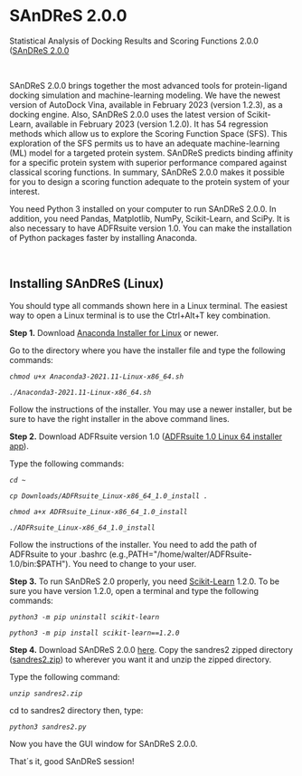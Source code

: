 # SAnDReS 2.0.0
Statistical Analysis of Docking Results and Scoring Functions 2.0.0 (<a href="https://azevedolab.net/sandres.php" title="SAnDReS 2.0.0">SAnDReS 2.0.0</a>
<P>&nbsp;</P>
SAnDReS 2.0.0 brings together the most advanced tools for protein-ligand docking simulation and machine-learning modeling. We have the newest version of AutoDock Vina, available in February 2023 (version 1.2.3), as a docking engine. Also, SAnDReS 2.0.0 uses the latest version of Scikit-Learn, available in February 2023 (version 1.2.0). It has 54 regression methods which allow us to explore the Scoring Function Space (SFS). This exploration of the SFS permits us to have an adequate machine-learning (ML) model for a targeted protein system. SAnDReS predicts binding affinity for a specific protein system with superior performance compared against classical scoring functions. In summary, SAnDReS 2.0.0 makes it possible for you to design a scoring function adequate to the protein system of your interest. 
<P>You need Python 3 installed on your computer to run SAnDReS 2.0.0. In addition, you need Pandas, Matplotlib, NumPy, Scikit-Learn, and SciPy. It is also necessary to have ADFRsuite version 1.0. You can make the installation of Python packages faster by installing Anaconda.</P>
<P>&nbsp;</P>
<H2>Installing SAnDReS (Linux)</H2>
<P>You should type all commands shown here in a Linux terminal. The easiest way to open a Linux terminal is to use the Ctrl+Alt+T key combination.</P>
<P><B>Step 1.</B> Download <a href="https://repo.anaconda.com/archive/Anaconda3-2021.11-Linux-x86_64.sh" title="Anaconda Installer for Linux">Anaconda Installer for Linux</a> or newer.</P>
<P>Go to the directory where you have the installer file and type the following commands:
 
 <I> </I> <I>
  
    chmod u+x Anaconda3-2021.11-Linux-x86_64.sh
  
    ./Anaconda3-2021.11-Linux-x86_64.sh

  </I>Follow the instructions of the installer. You may use a newer installer, but be sure to have the right installer in the above command lines.

<P><B>Step 2.</B> Download ADFRsuite version 1.0 (<a href="https://ccsb.scripps.edu/adfr/downloads/" title="ADFRsuite 1.0 Linux 64 installer app">ADFRsuite 1.0 Linux 64 installer app</a>).</P>
<P>Type the following commands:
  <I> </I> <I>
  
    cd ~
    
    cp Downloads/ADFRsuite_Linux-x86_64_1.0_install .

    chmod a+x ADFRsuite_Linux-x86_64_1.0_install

    ./ADFRsuite_Linux-x86_64_1.0_install

</I>Follow the instructions of the installer. You need to add the path of ADFRsuite to your .bashrc (e.g.,PATH="/home/walter/ADFRsuite-1.0/bin:$PATH"). You need to change to your user.
</P>
<P><B>Step 3.</B> To run SAnDReS 2.0 properly, you need <a href="https://scikit-learn.org/stable/" title="Scikit-Learn. Machine Learning in Python">Scikit-Learn</a> 1.2.0. To be sure you have version 1.2.0, open a terminal and type the following commands:

 <I> </I> <I>
  
    python3 -m pip uninstall scikit-learn
 
    python3 -m pip install scikit-learn==1.2.0

 </I>
 <I> </I> <I></P>
</I><P><B>Step 4.</B> Download SAnDReS 2.0.0 <a href="https://github.com/azevedolab/sandres/raw/master/sandres2.zip" title="SAnDReS 2.0.0">here</a>. Copy the sandres2 zipped directory (<a href="https://github.com/azevedolab/sandres/raw/master/sandres2.zip" title="SAnDReS 2.0.0">sandres2.zip</a>) to wherever you want it and unzip the zipped directory. 
<P>Type the following command:
 
 
 <I> </I> <I>
  
    unzip sandres2.zip

 </I><P></P>
 
  <P>cd to sandres2 directory then, type: 
<I> </I><I>
  
    python3 sandres2.py

   </I>
  <P>Now you have the GUI window for SAnDReS 2.0.0.</P>
<P>That´s it, good SAnDReS session!</P>
  <P>&nbsp;</P>
